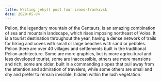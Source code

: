 ```yaml
---
title: Writing jekyll post four ivano-frankivsk
date: 2020-05-04
---
```


Pelion, the legendary mountain of the Centaurs, is an amazing combination of sea and mountain landscape, which rises imposing northeast of Volos. It is a tourist destination throughout the year, having a dense network of trails for hiking and coves with small or large beaches with sand or pebbles. Pelion there are over 40 villages and settlements built in the traditional Pelion architecture. Some are more graphics, but is more agricultural and less developed tourist, some are inaccessible, others are more mansions and rich, some are older, built in a commanding slopes that pull away from the attention and admiration of travelers, while some others are small and shy and prefer to remain invisible, hidden within the lush vegetation.
